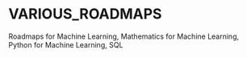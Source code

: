 # VARIOUS_ROADMAPS
Roadmaps for Machine Learning, Mathematics for Machine Learning, Python for Machine Learning, SQL
